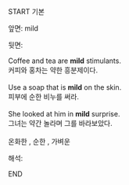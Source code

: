 START
기본

앞면:
mild


뒷면:
<div>Coffee and tea are <strong>mild</strong> stimulants. </div><div><div>커피와 홍차는 약한 흥분제이다.</div></div><div><br></div><div><div>Use a soap that is <strong>mild</strong> on the skin. </div><div><div>피부에 순한 비누를 써라.</div></div></div><div><br></div><div><div>She looked at him in <strong>mild</strong> surprise. </div><div><div>그녀는 약간 놀라며 그를 바라보았다.</div></div></div><div><br></div><div><span>온화한 , 순한 , </span><span>가벼운</span><br></div>


해석:
<!--ID: 1746614454281-->
END